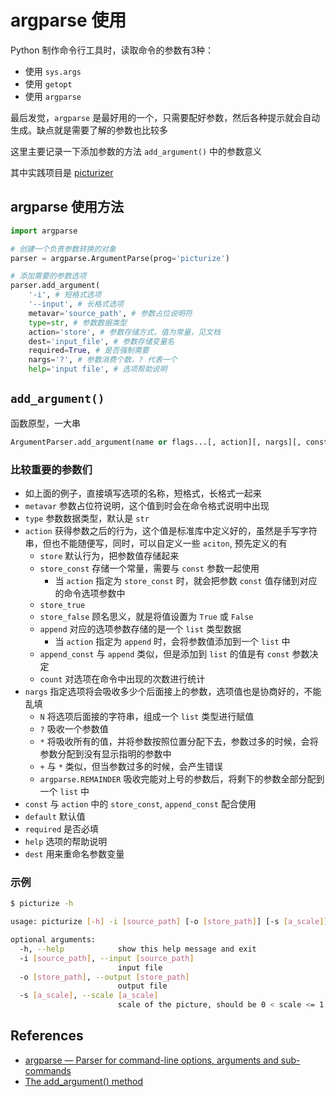 # argparse 使用

Python 制作命令行工具时，读取命令的参数有3种：

- 使用 `sys.args`
- 使用 `getopt`
- 使用 `argparse`

最后发觉，`argparse` 是最好用的一个，只需要配好参数，然后各种提示就会自动生成。缺点就是需要了解的参数也比较多

这里主要记录一下添加参数的方法 `add_argument()` 中的参数意义

其中实践项目是 [picturizer](https://github.com/Monsoir/picturizer)

## argparse 使用方法

```py
import argparse

# 创建一个负责参数转换的对象
parser = argparse.ArgumentParse(prog='picturize')

# 添加需要的参数选项
parser.add_argument(
    '-i', # 短格式选项
    '--input', # 长格式选项
    metavar='source_path', # 参数占位说明符
    type=str, # 参数数据类型
    action='store', # 参数存储方式，值为常量，见文档
    dest='input_file', # 参数存储变量名
    required=True, # 是否强制需要
    nargs='?', # 参数消费个数，? 代表一个
    help='input file', # 选项帮助说明

```

## `add_argument()`

函数原型，一大串

```py
ArgumentParser.add_argument(name or flags...[, action][, nargs][, const][, default][, type][, choices][, required][, help][, metavar][, dest])
```

### 比较重要的参数们

- 如上面的例子，直接填写选项的名称，短格式，长格式一起来
- `metavar` 参数占位符说明，这个值到时会在命令格式说明中出现
- `type` 参数数据类型，默认是 `str`
- `action` 获得参数之后的行为，这个值是标准库中定义好的，虽然是手写字符串，但也不能随便写，同时，可以自定义一些 `aciton`, 预先定义的有
    - `store` 默认行为，把参数值存储起来
    - `store_const` 存储一个常量，需要与 `const` 参数一起使用
        - 当 `action` 指定为 `store_const` 时，就会把参数 `const` 值存储到对应的命令选项参数中
    - `store_true`
    - `store_false` 顾名思义，就是将值设置为 `True` 或 `False`
    - `append` 对应的选项参数存储的是一个 `list` 类型数据
        - 当 `action` 指定为 `append` 时，会将参数值添加到一个 `list` 中
    - `append_const` 与 `append` 类似，但是添加到 `list` 的值是有 `const` 参数决定
    - `count` 对选项在命令中出现的次数进行统计
- `nargs` 指定选项将会吸收多少个后面接上的参数，选项值也是协商好的，不能乱填
    - `N` 将选项后面接的字符串，组成一个 `list` 类型进行赋值
    - `?` 吸收一个参数值
    - `*` 将吸收所有的值，并将参数按照位置分配下去，参数过多的时候，会将参数分配到没有显示指明的参数中
    - `+` 与 `*` 类似，但当参数过多的时候，会产生错误
    - `argparse.REMAINDER` 吸收完能对上号的参数后，将剩下的参数全部分配到一个 `list` 中
- `const` 与 `action` 中的 `store_const`, `append_const` 配合使用
- `default` 默认值
- `required` 是否必填
- `help` 选项的帮助说明
- `dest` 用来重命名参数变量

### 示例

```sh
$ picturize -h

usage: picturize [-h] -i [source_path] [-o [store_path]] [-s [a_scale]]

optional arguments:
  -h, --help            show this help message and exit
  -i [source_path], --input [source_path]
                        input file
  -o [store_path], --output [store_path]
                        output file
  -s [a_scale], --scale [a_scale]
                        scale of the picture, should be 0 < scale <= 1
```

## References

- [argparse — Parser for command-line options, arguments and sub-commands](https://docs.python.org/3/library/argparse.html)
- [The add_argument() method](https://docs.python.org/3/library/argparse.html#the-add-argument-method)

